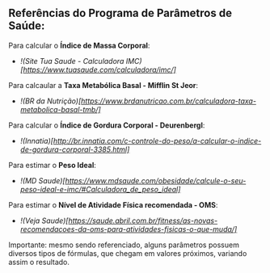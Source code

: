 ## Referências do Programa de Parâmetros de Saúde:

Para calcular o **Índice de Massa Corporal**: 
- *!(Site Tua Saude - Calculadora IMC)[https://www.tuasaude.com/calculadora/imc/]*

Para calcaular a **Taxa Metabólica Basal - Mifflin St Jeor**:
- *!(BR da Nutrição)[https://www.brdanutricao.com.br/calculadora-taxa-metabolica-basal-tmb/]*

Para calcular o **Índice de Gordura Corporal - Deurenbergl**:
- *!(Innatia)[http://br.innatia.com/c-controle-do-peso/a-calcular-o-indice-de-gordura-corporal-3385.html]*

Para estimar o **Peso Ideal**:
- *!(MD Saude)[https://www.mdsaude.com/obesidade/calcule-o-seu-peso-ideal-e-imc/#Calculadora_de_peso_ideal]*

Para estimar o **Nível de Atividade Física recomendada - OMS**:
- *!(Veja Saude)[https://saude.abril.com.br/fitness/as-novas-recomendacoes-da-oms-para-atividades-fisicas-o-que-muda/]*

Importante: mesmo sendo referenciado, alguns parâmetros possuem diversos tipos de fórmulas, que chegam em valores próximos, variando assim o resultado.
